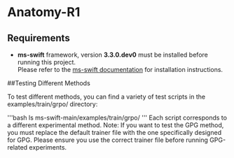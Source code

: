# Anatomy-R1

## Requirements

- **ms-swift** framework, version **3.3.0.dev0** must be installed before running this project.  
  Please refer to the [ms-swift documentation](https://github.com/modelscope/swift) for installation instructions.


##Testing Different Methods


To test different methods, you can find a variety of test scripts in the examples/train/grpo/ directory:

'''bash
ls ms-swift-main/examples/train/grpo/
'''
Each script corresponds to a different experimental method.
Note: If you want to test the GPG method, you must replace the default trainer file with the one specifically designed for GPG. Please ensure you use the correct trainer file before running GPG-related experiments.
